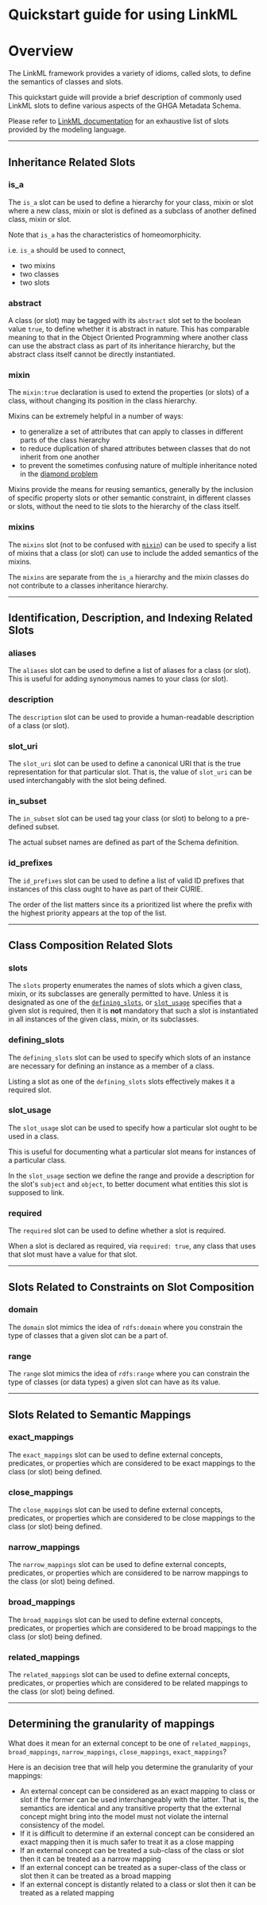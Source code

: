 # Quickstart guide for using LinkML

# Overview

The LinkML framework provides a variety of idioms, called slots, to define the
semantics of classes and slots.

This quickstart guide will provide a brief description of commonly used LinkML
slots to define various aspects of the GHGA Metadata Schema.

Please refer to 
[LinkML documentation](https://linkml.github.io/linkml-model/docs/) for an
exhaustive list of slots provided by the modeling language.

---

## Inheritance Related Slots

### is_a

The `is_a` slot can be used to define a hierarchy for your class, mixin
or slot where a new class, mixin or slot is defined as a subclass of another
defined class, mixin or slot.

Note that `is_a` has the characteristics of homeomorphicity.

i.e. `is_a` should be used to connect,

- two mixins
- two classes
- two slots

### abstract

A class (or slot) may be tagged with its `abstract` slot set to the boolean
value `true`, to define whether it is abstract in nature. This has comparable
meaning to that in the Object Oriented Programming where another
class can use the abstract class as part of its inheritance hierarchy,
but the abstract class itself cannot be directly instantiated.

### mixin

The `mixin:true` declaration is used to extend the properties (or slots) of
a class, without changing its position in the class hierarchy.

Mixins can be extremely helpful in a number of ways:

- to generalize a set of attributes that can apply to classes in different
parts of the class hierarchy
- to reduce duplication of shared attributes between classes that do not
inherit from one another
- to prevent the sometimes confusing nature of multiple inheritance
noted in the [diamond problem](https://tinyurl.com/4zdw9tsb)

Mixins provide the means for reusing semantics, generally by the inclusion
of specific property slots or other semantic constraint, in different classes
or slots, without the need to tie slots to the hierarchy of the class itself.

###  mixins

The `mixins` slot (not to be confused with [`mixin`](#mixin)) can be used to
specify a list of mixins that a class (or slot) can use to  include the added
semantics of the mixins.

The `mixins` are separate from the `is_a` hierarchy and the mixin classes do
not contribute to a classes inheritance hierarchy.

---

## Identification, Description, and Indexing Related Slots

### aliases

The `aliases` slot can be used to define a list of aliases for a class
(or slot). This is useful for adding synonymous names to your class (or slot).

### description

The `description` slot can be used to provide a human-readable description of
a class (or slot).

### slot_uri

The `slot_uri` slot can be used to define a canonical URI that is the true
representation for that particular slot. That is, the value of `slot_uri` can
be used interchangably with the slot being defined.

### in_subset

The `in_subset` slot can be used tag your class (or slot) to belong to a
pre-defined subset.

The actual subset names are defined as part of the Schema definition.

### id_prefixes

The `id_prefixes` slot can be used to define a list of valid ID prefixes that
instances of this class ought to have as part of their CURIE.

The order of the list matters since its a prioritized list where the prefix
with the highest priority appears at the top of the list.

---

## Class Composition Related Slots

### slots

The `slots` property enumerates the names of slots which a given class,
mixin, or its subclasses are generally permitted to have.
Unless it is designated as one of the [`defining_slots`](#defining_slots), or
[`slot_usage`](#slot_usage) specifies that a given slot is required,
then it is **not** mandatory that such a slot is instantiated in all instances
of the given class, mixin, or its subclasses.

### defining_slots

The `defining_slots` slot can be used to specify which slots of an instance are
necessary for defining an instance as a member of a class.

Listing a slot as one of the `defining_slots` slots effectively makes
it a required slot.

### slot_usage

The `slot_usage` slot can be used to specify how a particular slot ought to be
used in a class.

This is useful for documenting what a particular slot means for instances of a
particular class.

In the `slot_usage` section we define the range and provide a description for
the slot's `subject` and `object`, to better document what entities this slot
is supposed to link.

### required

The `required` slot can be used to define whether a slot is required.

When a slot is declared as required, via `required: true`, any class that uses
that slot must have a value for that slot.

---

## Slots Related to Constraints on Slot Composition

### domain

The `domain` slot mimics the idea of `rdfs:domain` where you constrain the type
of classes that a given slot can be a part of.

### range

The `range` slot mimics the idea of `rdfs:range` where you can constrain the
type of classes (or data types) a given slot can have as its
value.

---

## Slots Related to Semantic Mappings

### exact_mappings

The `exact_mappings` slot can be used to define external concepts, predicates,
or properties which are considered to be exact mappings to the class (or slot)
being defined.

### close_mappings

The `close_mappings` slot can be used to define external concepts, predicates,
or properties which are considered to be close mappings to the class (or slot)
being defined.

### narrow_mappings

The `narrow_mappings` slot can be used to define external concepts, predicates,
or properties which are considered to be narrow mappings to the class (or slot)
being defined.

### broad_mappings

The `broad_mappings` slot can be used to define external concepts, predicates,
or properties which are considered to be broad mappings to the class (or slot)
being defined.

### related_mappings

The `related_mappings` slot can be used to define external concepts, predicates,
or properties which are considered to be related mappings to the class (or slot)
being defined.

---

## Determining the granularity of mappings

What does it mean for an external concept to be one of `related_mappings`,
`broad_mappings`, `narrow_mappings`, `close_mappings`, `exact_mappings`?

Here is an decision tree that will help you determine the granularity of your
mappings:

- An external concept can be considered as an exact mapping to class or slot if the
former can be used interchangeably with the latter. That is, the semantics are
identical and any transitive property that the external concept might bring into
the model must not violate the internal consistency of the model.
- If it is difficult to determine if an external concept can be considered an
exact mapping then it is much safer to treat it as a close mapping
- If an external concept can be treated a sub-class of the class or slot then
it can be treated as a narrow mapping
- If an external concept can be treated as a super-class of the class or slot
then it can be treated as a broad mapping
- If an external concept is distantly related to a class or slot then it can
be treated as a related mapping
